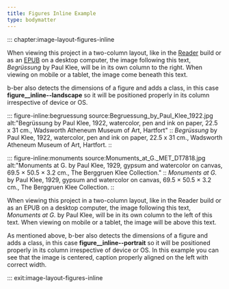 ```yaml
---
title: Figures Inline Example
type: bodymatter
---
```


::: chapter:image-layout-figures-inline

When viewing this project in a two-column layout, like in the [Reader](https://github.com/triplecanopy/b-ber/wiki/Output-formats#reader) build or as an [EPUB](https://github.com/triplecanopy/b-ber/wiki/Output-formats#epub) on a desktop computer, the image following this text, *Begrüssung* by Paul Klee, will be in its own column to the right. When viewing on mobile or a tablet, the image come beneath this text.

b-ber also detects the dimensions of a figure and adds a class, in this case **figure__inline--landscape** so it will be positioned properly in its column irrespective of device or OS.

::: figure-inline:begruessung source:Begruessung_by_Paul_Klee_1922.jpg alt:"Begrüssung by Paul Klee, 1922, watercolor, pen and ink on paper, 22.5 x 31 cm., Wadsworth Atheneum Museum of Art, Hartfort"
:: *Begrüssung* by Paul Klee, 1922, watercolor, pen and ink on paper, 22.5 x 31 cm., Wadsworth Atheneum Museum of Art, Hartfort.
::

::: figure-inline:monuments source:Monuments_at_G._MET_DT7818.jpg alt:"Monuments at G. by Paul Klee, 1929, gypsum and watercolor on canvas, 69.5 × 50.5 × 3.2 cm., The Berggruen Klee Collection."
:: *Monuments at G.* by Paul Klee, 1929, gypsum and watercolor on canvas, 69.5 × 50.5 × 3.2 cm., The Berggruen Klee Collection.
::

When viewing this project in a two-column layout, like in the Reader build or as an EPUB on a desktop computer, the image following this text, *Monuments at G.* by Paul Klee, will be in its own column to the left of this text. When viewing on mobile or a tablet, the image will be above this text.

As mentioned above, b-ber also detects the dimensions of a figure and adds a class, in this case **figure__inline--portrait** so it will be positioned properly in its column irrespective of device or OS. In this example you can see that the image is centered, caption properly aligned on the left with correct width.

::: exit:image-layout-figures-inline

